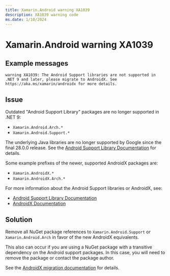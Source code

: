 ```yaml
---
title: Xamarin.Android warning XA1039
description: XA1039 warning code
ms.date: 1/10/2024
---
```

# Xamarin.Android warning XA1039

## Example messages

```
warning XA1039: The Android Support libraries are not supported in .NET 9 and later, please migrate to AndroidX. See https://aka.ms/xamarin/androidx for more details.
```

## Issue

Outdated "Android Support Library" packages are no longer supported in .NET 9:

* `Xamarin.Android.Arch.*`
* `Xamarin.Android.Support.*`

The underlying Java libraries are no longer supported by Google since the final
28.0.0 release. See the [Android Support Library Documentation][support] for
details.

Some example prefixes of the newer, supported AndroidX packages are:

* `Xamarin.AndroidX.*`
* `Xamarin.AndroidX.Arch.*`

For more information about the Android Support libraries or AndroidX, see:

* [Android Support Library Documentation][support]
* [AndroidX Documentation](https://developer.android.com/jetpack/androidx)

[support]: https://developer.android.com/topic/libraries/support-library/packages

## Solution

Remove all NuGet package references to `Xamarin.Android.Support` or
`Xamarin.Android.Arch` in favor of the new AndroidX equivalents.

This also can occur if you are using a NuGet package with a transitive
dependency on the Android support packages. In this case, you will need to
remove the package or contact the package author.

See the [AndroidX migration documentation](https://aka.ms/xamarin/androidx) for
details.
